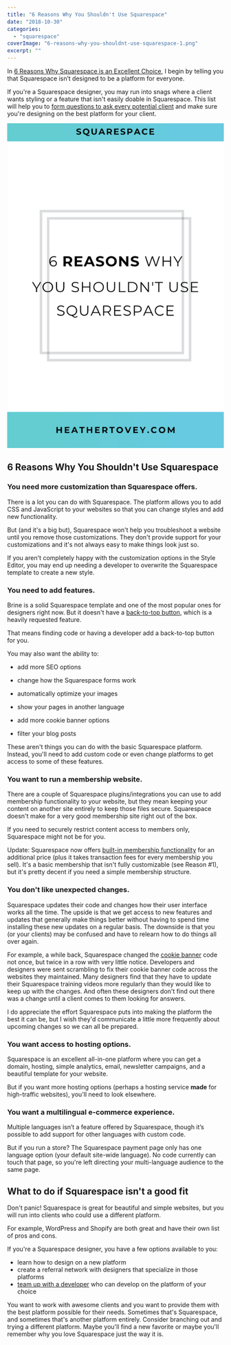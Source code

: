 ```yaml
---
title: "6 Reasons Why You Shouldn't Use Squarespace"
date: "2018-10-30"
categories: 
  - "squarespace"
coverImage: "6-reasons-why-you-shouldnt-use-squarespace-1.png"
excerpt: ""
---
```


In [6 Reasons Why Squarespace is an Excellent Choice](https://heathertovey.com/blog/choose-squarespace), I begin by telling you that Squarespace isn’t designed to be a platform for everyone.

If you're a Squarespace designer, you may run into snags where a client wants styling or a feature that isn't easily doable in Squarespace. This list will help you to [form questions to ask every potential client](https://heathertovey.com/blog/before-designing-your-website) and make sure you're designing on the best platform for your client.

![ 6 Reasons Why You Shouldn’t Use Squarespace ](./images/6-reasons-why-you-shouldnt-use-squarespace.png)

## 6 Reasons Why You Shouldn't Use Squarespace

### You need more customization than Squarespace offers.

There is a lot you can do with Squarespace. The platform allows you to add CSS and JavaScript to your websites so that you can change styles and add new functionality.

But (and it's a big but), Squarespace won't help you troubleshoot a website until you remove those customizations. They don't provide support for your customizations and it's not always easy to make things look just so.

If you aren't completely happy with the customization options in the Style Editor, you may end up needing a developer to overwrite the Squarespace template to create a new style.

### You need to add features.

Brine is a solid Squarespace template and one of the most popular ones for designers right now. But it doesn't have a [back-to-top button](https://heathertovey.com/blog/floating-back-to-top-button), which is a heavily requested feature.

That means finding code or having a developer add a back-to-top button for you.

You may also want the ability to:

- add more SEO options
    
- change how the Squarespace forms work
    
- automatically optimize your images
    
- show your pages in another language
    
- add more cookie banner options
    
- filter your blog posts
    

These aren't things you can do with the basic Squarespace platform. Instead, you'll need to add custom code or even change platforms to get access to some of these features.

### You want to run a membership website.

There are a couple of Squarespace plugins/integrations you can use to add membership functionality to your website, but they mean keeping your content on another site entirely to keep those files secure. Squarespace doesn't make for a very good membership site right out of the box.

If you need to securely restrict content access to members only, Squarespace might not be for you.

Update: Squarespace now offers [built-in membership functionality](https://www.squarespace.com/ecommerce/membership-sites) for an additional price (plus it takes transaction fees for every membership you sell). It's a basic membership that isn't fully customizable (see Reason #1), but it's pretty decent if you need a simple membership structure.

### You don't like unexpected changes.

Squarespace updates their code and changes how their user interface works all the time. The upside is that we get access to new features and updates that generally make things better without having to spend time installing these new updates on a regular basis. The downside is that you (or your clients) may be confused and have to relearn how to do things all over again.

For example, a while back, Squarespace changed the [cookie banner](https://heathertovey.com/blog/how-to-customize-the-squarespace-cookie-banner) code not once, but twice in a row with very little notice. Developers and designers were sent scrambling to fix their cookie banner code across the websites they maintained. Many designers find that they have to update their Squarespace training videos more regularly than they would like to keep up with the changes. And often these designers don't find out there was a change until a client comes to them looking for answers.

I do appreciate the effort Squarespace puts into making the platform the best it can be, but I wish they'd communicate a little more frequently about upcoming changes so we can all be prepared.

### You want access to hosting options.

Squarespace is an excellent all-in-one platform where you can get a domain, hosting, simple analytics, email, newsletter campaigns, and a beautiful template for your website.

But if you want more hosting options (perhaps a hosting service **made** for high-traffic websites), you'll need to look elsewhere.

### You want a multilingual e-commerce experience.

Multiple languages isn’t a feature offered by Squarespace, though it’s possible to add support for other languages with custom code.

But if you run a store? The Squarespace payment page only has one language option (your default site-wide language). No code currently can touch that page, so you're left directing your multi-language audience to the same page.

## What to do if Squarespace isn't a good fit

Don't panic! Squarespace is great for beautiful and simple websites, but you will run into clients who could use a different platform.

For example, WordPress and Shopify are both great and have their own list of pros and cons.

If you're a Squarespace designer, you have a few options available to you:

- learn how to design on a new platform
- create a referral network with designers that specialize in those platforms
- [team up with a developer](https://heathertovey.com/blog/5-benefits-with-a-developer) who can develop on the platform of your choice

You want to work with awesome clients and you want to provide them with the best platform possible for their needs. Sometimes that's Squarespace, and sometimes that's another platform entirely. Consider branching out and trying a different platform. Maybe you'll find a new favorite or maybe you'll remember why you love Squarespace just the way it is.